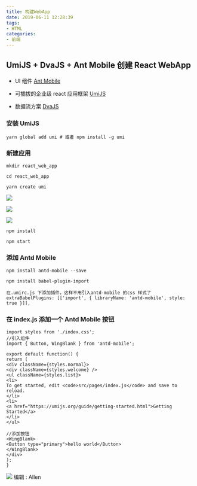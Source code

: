```yaml
---
title: 构建WebApp
date: 2019-06-11 12:28:39
tags:
- HTML
categories:
- 前端
---
```


## UmiJS + DvaJS + Ant Mobile 创建 React WebApp

- UI 组件
[Ant Mobile](https://mobile.ant.design/index-cn)

- 可插拔的企业级 react 应用框架
[UmiJS](https://umijs.org/zh/)

- 数据流方案
[DvaJS](https://dvajs.com/guide/)

### 安装 UmiJS

```
yarn global add umi # 或者 npm install -g umi
```

### 新建应用

```
mkdir react_web_app

cd react_web_app

yarn create umi
```

![](http://wx4.sinaimg.cn/large/006Fw6Kwly1g3x7hylimhj310408mwge.jpg)

![](http://wx2.sinaimg.cn/mw690/006Fw6Kwly1g3x7kquznxj310k06yt9e.jpg)

![](http://wx4.sinaimg.cn/mw690/006Fw6Kwly1g3x7jr8u9uj30zk092403.jpg)

```
npm install

npm start
```

### 添加 Antd Mobile

```
npm install antd-mobile --save

npm install babel-plugin-import
```

```
在.umirc.js 下添加插件，这样不用引入antd-mobile 的css 样式了
extraBabelPlugins: [['import', { libraryName: 'antd-mobile', style: true }]],
```

### 在 index.js 添加一个 Antd Mobile 按钮

```
import styles from './index.css';
//引入组件
import { Button, WingBlank } from 'antd-mobile';

export default function() {
return (
<div className={styles.normal}>
<div className={styles.welcome} />
<ul className={styles.list}>
<li>
To get started, edit <code>src/pages/index.js</code> and save to reload.
</li>
<li>
<a href="https://umijs.org/guide/getting-started.html">Getting Started</a>
</li>
</ul>

//添加按钮
<WingBlank>
<Button type="primary">hello world</Button>
</WingBlank>
</div>
);
}

```

![](http://wx4.sinaimg.cn/mw690/006Fw6Kwly1g3xagex0wej30jo108afv.jpg)
编辑 : Allen
